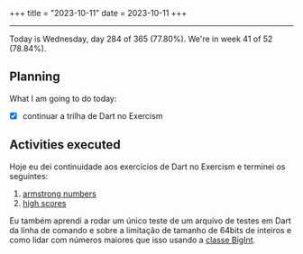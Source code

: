 +++
title = "2023-10-11"
date = 2023-10-11
+++

---

Today is Wednesday, day 284 of 365 (77.80%). We're in week 41 of 52 (78.84%). 

## Planning

What I am going to do today: 

- [x] continuar a trilha de Dart no Exercism

## Activities executed

Hoje eu dei continuidade aos exercícios de Dart no Exercism e terminei os seguintes:
1. [armstrong numbers](https://github.com/LuCCoelho/Exercism-Solutions/tree/main/dart/armstrong-numbers)
2. [high scores](https://github.com/LuCCoelho/Exercism-Solutions/tree/main/dart/high-scores)

Eu também aprendi a rodar um único teste de um arquivo de testes em Dart da linha de comando e sobre a limitação de tamanho de 64bits de inteiros e como lidar com números maiores que isso usando a [classe BigInt](https://api.dart.dev/stable/3.1.3/dart-core/BigInt/BigInt.from.html).